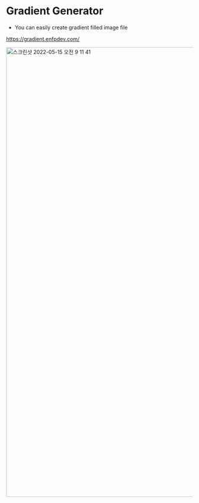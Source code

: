 # Gradient Generator

- You can easily create gradient filled image file

https://gradient.enfpdev.com/

<img width="1210" alt="스크린샷 2022-05-15 오전 9 11 41" src="https://user-images.githubusercontent.com/57121116/168452093-6688bd8f-368c-446a-b704-8959189b5062.png">


